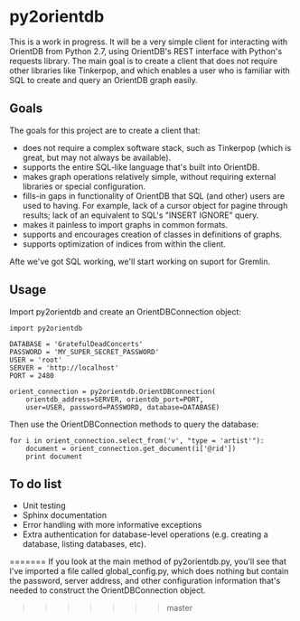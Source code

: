 py2orientdb
===========
This is a work in progress. It will be a very simple client for
interacting with OrientDB from Python 2.7, using OrientDB's REST interface
with Python's requests library. The main goal is to create a client that
does not require other libraries like Tinkerpop, and which enables a user
who is familiar with SQL to create and query an OrientDB graph easily.

Goals
-----
The goals for this project are to create a client that:

+ does not require a complex software stack, such as Tinkerpop (which
  is great, but may not always be available).
+ supports the entire SQL-like language that's built into OrientDB.
+ makes graph operations relatively simple, without requiring external
  libraries or special configuration.
+ fills-in gaps in functionality of OrientDB that SQL (and other) users
  are used to having. For example, lack of a cursor object for pagine
  through results; lack of an equivalent to SQL's "INSERT IGNORE" query.
+ makes it painless to import graphs in common formats.
+ supports and encourages creation of classes in definitions of graphs.
+ supports optimization of indices from within the client.

Afte we've got SQL working, we'll start working on suport for Gremlin.

Usage
-----
Import py2orientdb and create an OrientDBConnection object:

~~~~{.python}
import py2orientdb

DATABASE = 'GratefulDeadConcerts'
PASSWORD = 'MY_SUPER_SECRET_PASSWORD'
USER = 'root'
SERVER = 'http://localhost'
PORT = 2480

orient_connection = py2orientdb.OrientDBConnection(
    orientdb_address=SERVER, orientdb_port=PORT,
    user=USER, password=PASSWORD, database=DATABASE)
~~~~

Then use the OrientDBConnection methods to query the database:

~~~~{.python}
for i in orient_connection.select_from('v', "type = 'artist'"):
    document = orient_connection.get_document(i['@rid'])
    print document
~~~~

To do list
----------
+ Unit testing
+ Sphinx documentation
+ Error handling with more informative exceptions
+ Extra authentication for database-level operations (e.g.
  creating a database, listing databases, etc).


=======
If you look at the main method of py2orientdb.py, you'll see that I've
imported a file called global_config.py, which does nothing but contain
the password, server address, and other configuration information that's
needed to construct the OrientDBConnection object.
>>>>>>> master
